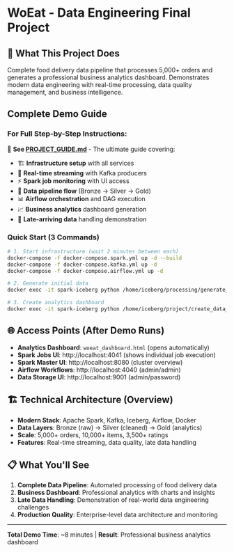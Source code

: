 # WoEat - Data Engineering Final Project

## 🎯 What This Project Does
Complete food delivery data pipeline that processes 5,000+ orders and generates a professional business analytics dashboard. Demonstrates modern data engineering with real-time processing, data quality management, and business intelligence.

## Complete Demo Guide

### **For Full Step-by-Step Instructions:**
📖 **See [PROJECT_GUIDE.md](PROJECT_GUIDE.md)** - The ultimate guide covering:

- 🏗️ **Infrastructure setup** with all services
- 🔄 **Real-time streaming** with Kafka producers  
- ⚡ **Spark job monitoring** with UI access
- 🌊 **Data pipeline flow** (Bronze → Silver → Gold)
- 📊 **Airflow orchestration** and DAG execution
- 📈 **Business analytics** dashboard generation
- 🎯 **Late-arriving data** handling demonstration

### Quick Start (3 Commands)
```bash
# 1. Start infrastructure (wait 2 minutes between each)
docker-compose -f docker-compose.spark.yml up -d --build
docker-compose -f docker-compose.kafka.yml up -d 
docker-compose -f docker-compose.airflow.yml up -d

# 2. Generate initial data
docker exec -it spark-iceberg python /home/iceberg/processing/generate_5000_orders.py

# 3. Create analytics dashboard  
docker exec -it spark-iceberg python /home/iceberg/project/create_data_dashboard.py
```

## 🌐 Access Points (After Demo Runs)
- **Analytics Dashboard**: `woeat_dashboard.html` (opens automatically)
- **Spark Jobs UI**: http://localhost:4041 (shows individual job execution)
- **Spark Master UI**: http://localhost:8080 (cluster overview)
- **Airflow Workflows**: http://localhost:4040 (admin/admin)
- **Data Storage UI**: http://localhost:9001 (admin/password)

## 🏗️ Technical Architecture (Overview)
- **Modern Stack**: Apache Spark, Kafka, Iceberg, Airflow, Docker
- **Data Layers**: Bronze (raw) → Silver (cleaned) → Gold (analytics)
- **Scale**: 5,000+ orders, 10,000+ items, 3,500+ ratings
- **Features**: Real-time streaming, data quality, late data handling

## 📋 What You'll See
1. **Complete Data Pipeline**: Automated processing of food delivery data
2. **Business Dashboard**: Professional analytics with charts and insights
3. **Late Data Handling**: Demonstration of real-world data engineering challenges
4. **Production Quality**: Enterprise-level data architecture and monitoring

---
**Total Demo Time**: ~8 minutes | **Result**: Professional business analytics dashboard


